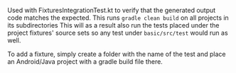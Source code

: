 Used with FixturesIntegrationTest.kt to verify that the generated output code matches the expected. This runs `gradle clean build` on all projects in its subdirectories
This will as a result also run the tests placed under the project fixtures' source sets so any test under `basic/src/test` would run as well.

To add a fixture, simply create a folder with the name of the test and place an Android/Java project with a gradle build file there.
